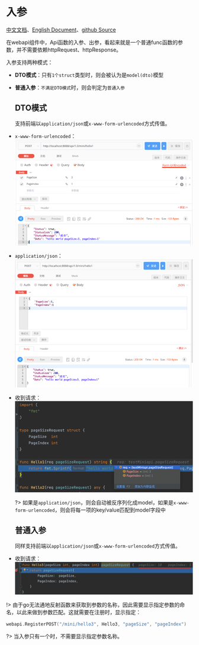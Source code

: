 # 入参
[中文文档](https://farseer-go.github.io/doc/)、[English Document](https://farseer-go.github.io/doc/#/en-us/)、[github Source](https://github.com/farseer-go/webapi)

在webapi组件中，Api函数的入参、出参，看起来就是一个普通func函数的参数，并不需要依赖httpRequest、httpResponse。
    
入参支持两种模式：
- **DTO模式**：只有`1个struct`类型时，则会被认为是`model(dto)`模型
- **普通入参**：`不满足DTO模式`时，则会判定为`普通入参`

    ## DTO模式
    支持前端以`application/json`或`x-www-form-urlencoded`方式传值。
- `x-www-form-urlencoded`：
![img_1.png](images/img_1.png)
- `application/json`：
![img_3.png](images/img_3.png)
- 收到请求：
![img.png](images/img.png)

  ?> 如果是`application/json`，则会自动被反序列化成model，如果是`x-www-form-urlencoded`，则会将每一项的key/value匹配到model字段中

  ## 普通入参
  同样支持前端以`application/json`或`x-www-form-urlencoded`方式传值。
- 收到请求：
  ![img_2.png](images/img_2.png)

!> 由于go无法通地反射函数来获取到参数的名称，因此需要显示指定参数的命名，以此来做到参数匹配。这就需要在注册时，显示指定：

```go
webapi.RegisterPOST("/mini/hello3", Hello3, "pageSize", "pageIndex")
```

?> 当入参只有一个时，不需要显示指定参数名称。